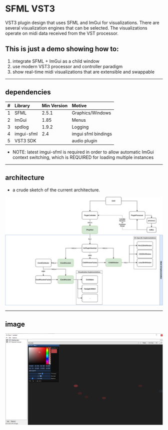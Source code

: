 # SFML VST3
VST3 plugin design that uses SFML and ImGui for visualizations. There are several 
visualization engines that can be selected. The visualizations operate on 
midi data received from the VST processor.

## This is just a demo showing how to:
1. integrate SFML + ImGui as a child window
2. use modern VST3 processor and controller paradigm
3. show real-time midi visualizations that are extensible and swappable

---

## dependencies

| #   | Library    | Min Version | Motive              |
|:----|:-----------|:------------|:--------------------|
| 1   | SFML       | 2.5.1       | Graphics/Windows    |
| 2   | ImGui      | 1.85        | Menus               |
| 3   | spdlog     | 1.9.2       | Logging             |
| 4   | imgui-sfml | 2.4         | imgui sfml bindings |
| 5   | VST3 SDK   |             | audio plugin        |

* NOTE: latest imgui-sfml is required in order to allow automatic ImGui context switching, which is REQUIRED for loading multiple instances
---

## architecture

* a crude sketch of the current architecture.

<img src="images/vst3_sfml-Page-4.drawio.png" alt="crude architecture diagram" title="crude architecture diagram"/>

---

## image

<img src="images/InAction.png" alt="simple dots" title="simple dots"/>
